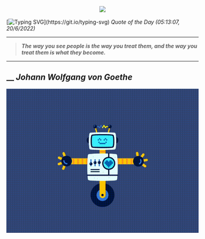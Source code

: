 <p align='center'><img src='https://komarev.com/ghpvc/?username=hungpurdie&label=Total+Vistors&color=brightgreen&style=plastic'></p> 


 [![Typing SVG](https://readme-typing-svg.herokuapp.com?font=Press+Start+2P&color=C2F784&size=35&width=900&height=100&lines=Hello+World%2C+I'm+Hung+!)](https://git.io/typing-svg) 
 _Quote of the Day (05:13:07, 20/6/2022)_
___
>**_The way you see people is the way you treat them, and the way you treat them is what they become._**
___
## __ **_Johann Wolfgang von Goethe_** 
<p align="center"><img src="src/assets/images/robot-dancing-dribble.gif"/></p>